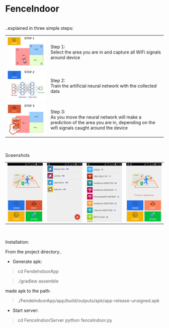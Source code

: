 # FenceIndoor
<br>
..explained in three simple steps:
<table border="0" width="100%">
<tr><td>
<a href="Screenshots/step1.png"><img src="Screenshots/step1.png" width=350></a>
</td><td>
Step 1:<br>
Select the area you are in and capture all WiFi signals around device
</td></tr>
<tr><td>
<a href="Screenshots/step2.png"><img src="Screenshots/step2.png" width=350></a>
</td><td>
Step 2:<br>
Train the artificial neural network with the collected data
</td></tr>
<tr><td>
<a href="Screenshots/step3.png"><img src="Screenshots/step3.png" width=350></a>
</td><td>
Step 3:<br>
As you move the neural network will make a prediction of the area you are in, 
depending on the wifi signals caught around the device
</td></tr>
</table>
<br><br>
Sceenshots
<table border="0" width="100%">
<tr><td>
<a href="Screenshots/home.png"><img src="Screenshots/home.png" width=120></a>
</td><td>
<a href="Screenshots/areaList.png"><img src="Screenshots/areaList.png" width=120></a>
</td><td>
<a href="Screenshots/wifiScans.png"><img src="Screenshots/wifiScans.png" width=120></a>
</td><td>
<a href="Screenshots/predict.png"><img src="Screenshots/predict.png" width=120></a>
</td></tr>
</table>
<br><br>
Installation:

From the project directory..


- Generate apk:

> cd FendeIndoorApp

> ./gradlew assemble

made apk to the path:

> ./FendeIndoorApp/app/build/outputs/apk/app-release-unsigned.apk


- Start server:

> cd FenceIndoorServer
> python fenceIndoor.py

